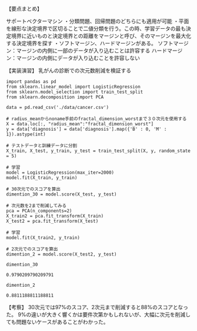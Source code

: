 【要点まとめ】

サポートベクターマシン
  ・分類問題、回帰問題のどちらにも適用が可能
  ・平面を線形な決定境界で区切ることで二値分類を行う。この時、学習データの最も決定境界に近いものと決定境界との距離をマージンと呼び、そのマージンを最大化する決定境界を探す
  ・ソフトマージン、ハードマージンがある。
    ソフトマージン：マージンの内側に一部のデータが入り込むことは許容する
    ハードマージン：マージンの内側にデータが入り込むことを許容しない


【実装演習】
乳がんの診断での次元数削減を検証する
```
import pandas as pd
from sklearn.linear_model import LogisticRegression
from sklearn.model_selection import train_test_split
from sklearn.decomposition import PCA

data = pd.read_csv('./data/cancer.csv')
```
```
# radius_meanからnoname手前のfractal_dimension_worstまで３０次元を使用する
X = data.loc[:, "radius_mean":"fractal_dimension_worst"]
y = data['diagnosis'] = data['diagnosis'].map({'B' : 0, 'M' : 1}).astype(int)
```
```
# テストデータと訓練データに分割
X_train, X_test, y_train, y_test = train_test_split(X, y, random_state = 5)
```
```
# 学習
model = LogisticRegression(max_iter=2000)
model.fit(X_train, y_train)
```
```
# 30次元でのスコアを算出
dimention_30 = model.score(X_test, y_test)
```
```
# 次元数を2まで削減してみる
pca = PCA(n_components=2)
X_train2 = pca.fit_transform(X_train)
X_test2 = pca.fit_transform(X_test)
```
```
# 学習
model.fit(X_train2, y_train)
```
```
# 2次元でのスコアを算出
dimention_2 = model.score(X_test2, y_test)
```
```
dimention_30
```
```
0.9790209790209791
```
```
dimention_2
```
```
0.8811188811188811
```

【考察】
30次元では97%のスコア、2次元まで削減すると88%のスコアとなった。
9%の違いが大きく響くかは要件次第かもしれないが、大幅に次元を削減しても問題ないケースがあることがわかった。